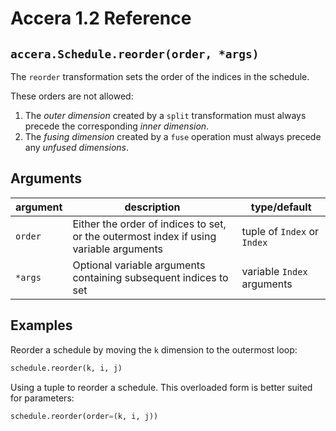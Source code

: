[//]: # (Project: Accera)
[//]: # (Version: 1.2)

# Accera 1.2 Reference

## `accera.Schedule.reorder(order, *args)`
The `reorder` transformation sets the order of the indices in the schedule.

These orders are not allowed:
1. The *outer dimension* created by a `split` transformation must always precede the corresponding *inner dimension*.
2. The *fusing dimension* created by a `fuse` operation must always precede any *unfused dimensions*.

## Arguments

argument | description | type/default
--- | --- | ---
`order` | Either the order of indices to set, or the outermost index if using variable arguments | tuple of `Index` or `Index`
`*args` | Optional variable arguments containing subsequent indices to set | variable `Index` arguments

## Examples

Reorder a schedule by moving the `k` dimension to the outermost loop:

```python
schedule.reorder(k, i, j)
```

Using a tuple to reorder a schedule. This overloaded form is better suited for parameters:

```python
schedule.reorder(order=(k, i, j))
```


<div style="page-break-after: always;"></div>
